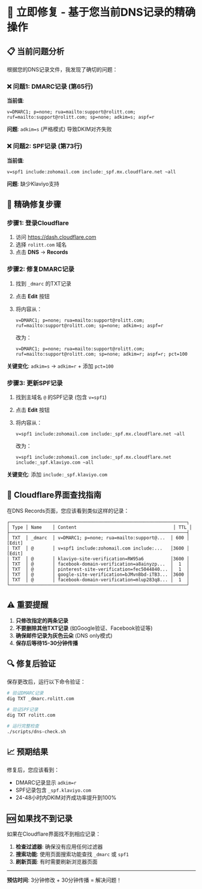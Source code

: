 # 🚨 立即修复 - 基于您当前DNS记录的精确操作

## 📋 当前问题分析

根据您的DNS记录文件，我发现了确切的问题：

### ❌ 问题1: DMARC记录 (第65行)
**当前值**:
```
v=DMARC1; p=none; rua=mailto:support@rolitt.com; ruf=mailto:support@rolitt.com; sp=none; adkim=s; aspf=r
```

**问题**: `adkim=s` (严格模式) 导致DKIM对齐失败

### ❌ 问题2: SPF记录 (第73行)
**当前值**:
```
v=spf1 include:zohomail.com include:_spf.mx.cloudflare.net ~all
```

**问题**: 缺少Klaviyo支持

## 🎯 精确修复步骤

### 步骤1: 登录Cloudflare
1. 访问 https://dash.cloudflare.com
2. 选择 `rolitt.com` 域名
3. 点击 **DNS** → **Records**

### 步骤2: 修复DMARC记录
1. 找到 `_dmarc` 的TXT记录
2. 点击 **Edit** 按钮
3. 将内容从：
   ```
   v=DMARC1; p=none; rua=mailto:support@rolitt.com; ruf=mailto:support@rolitt.com; sp=none; adkim=s; aspf=r
   ```

   改为：
   ```
   v=DMARC1; p=none; rua=mailto:support@rolitt.com; ruf=mailto:support@rolitt.com; sp=none; adkim=r; aspf=r; pct=100
   ```

**关键变化**: `adkim=s` → `adkim=r` + 添加 `pct=100`

### 步骤3: 更新SPF记录
1. 找到主域名 `@` 的SPF记录 (包含 `v=spf1`)
2. 点击 **Edit** 按钮
3. 将内容从：
   ```
   v=spf1 include:zohomail.com include:_spf.mx.cloudflare.net ~all
   ```

   改为：
   ```
   v=spf1 include:zohomail.com include:_spf.mx.cloudflare.net include:_spf.klaviyo.com ~all
   ```

**关键变化**: 添加 `include:_spf.klaviyo.com`

## 📱 Cloudflare界面查找指南

在DNS Records页面，您应该看到类似这样的记录：

```
┌──────────────────────────────────────────────────────────────────┐
│ Type │ Name    │ Content                                    │ TTL │
├──────────────────────────────────────────────────────────────────┤
│ TXT  │ _dmarc  │ v=DMARC1; p=none; rua=mailto:support@...  │ 600 │ [Edit]
│ TXT  │ @       │ v=spf1 include:zohomail.com include:...   │3600 │ [Edit]
│ TXT  │ @       │ klaviyo-site-verification=RW95a6          │3600 │
│ TXT  │ @       │ facebook-domain-verification=a8ainyzp...  │  1  │
│ TXT  │ @       │ pinterest-site-verification=fec5044840... │  1  │
│ TXT  │ @       │ google-site-verification=bJMvnBbd-iTB3... │3600 │
│ TXT  │ @       │ facebook-domain-verification=mlup283q8... │  1  │
└──────────────────────────────────────────────────────────────────┘
```

## ⚠️ 重要提醒

1. **只修改指定的两条记录**
2. **不要删除其他TXT记录** (如Google验证、Facebook验证等)
3. **确保邮件记录为灰色云朵** (DNS only模式)
4. **保存后等待15-30分钟传播**

## 🔍 修复后验证

保存更改后，运行以下命令验证：

```bash
# 验证DMARC记录
dig TXT _dmarc.rolitt.com

# 验证SPF记录
dig TXT rolitt.com

# 运行完整检查
./scripts/dns-check.sh
```

## 📈 预期结果

修复后，您应该看到：
- DMARC记录显示 `adkim=r`
- SPF记录包含 `_spf.klaviyo.com`
- 24-48小时内DKIM对齐成功率提升到100%

## 🆘 如果找不到记录

如果在Cloudflare界面找不到相应记录：

1. **检查过滤器**: 确保没有应用任何过滤器
2. **搜索功能**: 使用页面搜索功能查找 `_dmarc` 或 `spf1`
3. **刷新页面**: 有时需要刷新浏览器页面

---
**预估时间**: 3分钟修改 + 30分钟传播 = 解决问题！
